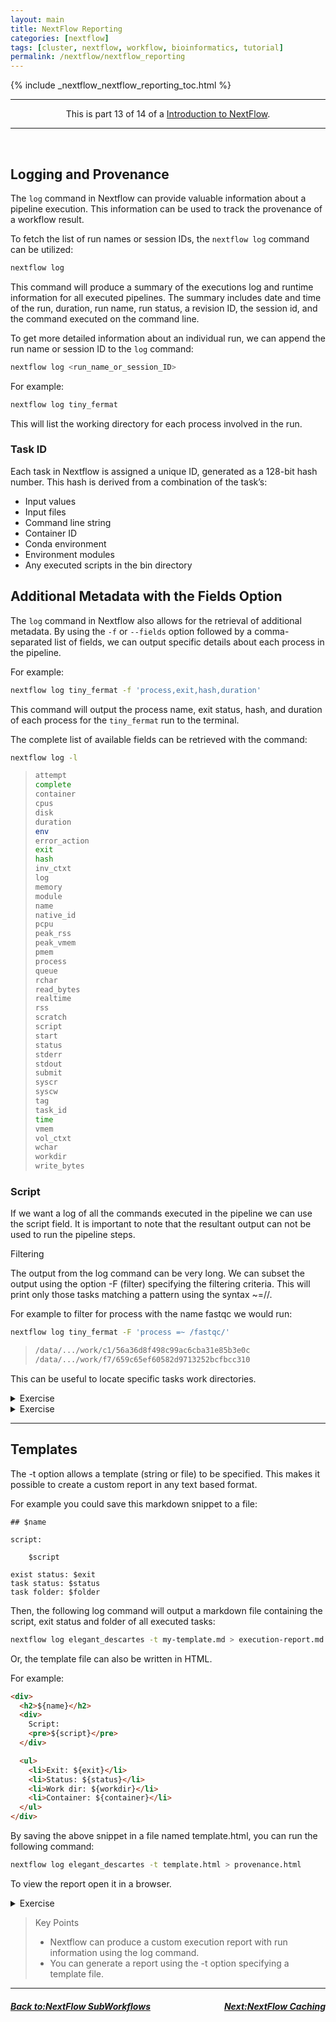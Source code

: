 ```yaml
---
layout: main
title: NextFlow Reporting
categories: [nextflow]
tags: [cluster, nextflow, workflow, bioinformatics, tutorial]
permalink: /nextflow/nextflow_reporting
---
```


{% include _nextflow_nextflow_reporting_toc.html %}

<hr>
<center>This is part 13 of 14 of a <a href="/nextflow_varcal/nextflow/" target="_blank">Introduction to NextFlow</a>.</center>
<hr>

<br>

## Logging and Provenance

The `log` command in Nextflow can provide valuable information about a pipeline execution. This information can be used to track the provenance of a workflow result.

To fetch the list of run names or session IDs, the `nextflow log` command can be utilized:

```bash
nextflow log
```

This command will produce a summary of the executions log and runtime information for all executed pipelines. The summary includes date and time of the run, duration, run name, run status, a revision ID, the session id, and the command executed on the command line.

To get more detailed information about an individual run, we can append the run name or session ID to the `log` command:

```bash
nextflow log <run_name_or_session_ID>
```

For example:

```bash
nextflow log tiny_fermat
```

This will list the working directory for each process involved in the run.

### Task ID

Each task in Nextflow is assigned a unique ID, generated as a 128-bit hash number. This hash is derived from a combination of the task’s:

- Input values
- Input files
- Command line string
- Container ID
- Conda environment
- Environment modules
- Any executed scripts in the bin directory

## Additional Metadata with the Fields Option

The `log` command in Nextflow also allows for the retrieval of additional metadata. By using the `-f` or `--fields` option followed by a comma-separated list of fields, we can output specific details about each process in the pipeline.

For example:

```bash
nextflow log tiny_fermat -f 'process,exit,hash,duration'
```

This command will output the process name, exit status, hash, and duration of each process for the `tiny_fermat` run to the terminal.

The complete list of available fields can be retrieved with the command:

```bash
nextflow log -l
```

> ```bash
> attempt
> complete
> container
> cpus
> disk
> duration
> env
> error_action
> exit
> hash
> inv_ctxt
> log
> memory
> module
> name
> native_id
> pcpu
> peak_rss
> peak_vmem
> pmem
> process
> queue
> rchar
> read_bytes
> realtime
> rss
> scratch
> script
> start
> status
> stderr
> stdout
> submit
> syscr
> syscw
> tag
> task_id
> time
> vmem
> vol_ctxt
> wchar
> workdir
> write_bytes
> ```

### Script

If we want a log of all the commands executed in the pipeline we can use the script field. It is important to note that the resultant output can not be used to run the pipeline steps.

Filtering

The output from the log command can be very long. We can subset the output using the option -F (filter) specifying the filtering criteria. This will print only those tasks matching a pattern using the syntax ~=/<pattern>/.

For example to filter for process with the name fastqc we would run:

```bash
nextflow log tiny_fermat -F 'process =~ /fastqc/'
```

> ```bash
> /data/.../work/c1/56a36d8f498c99ac6cba31e85b3e0c
> /data/.../work/f7/659c65ef60582d9713252bcfbcc310
> ```

This can be useful to locate specific tasks work directories.

<details>
  <summary>Exercise</summary>
View run log

Use the Nextflow log command specifying a run name and the fields. name, hash, process and status

```groovy

```

<details>
  <summary>Solution</summary>
  
```bash
nextflow log elegant_descartes -f name,hash,process,status
```
</details>
</details>

<details>
  <summary>Exercise</summary>
Filter pipeline run log

Use the -F option and a regular expression to filter the for a specific process.

```groovy

```

<details>
  <summary>Solution</summary>
  
```bash
nextflow log elegant_descartes -f name,hash,process,status -F 'process =~ /multiqc/'
```
</details>
</details>

---

## Templates

The -t option allows a template (string or file) to be specified. This makes it possible to create a custom report in any text based format.

For example you could save this markdown snippet to a file:

```
## $name

script:

    $script

exist status: $exit
task status: $status
task folder: $folder
```

Then, the following log command will output a markdown file containing the script, exit status and folder of all executed tasks:

```bash
nextflow log elegant_descartes -t my-template.md > execution-report.md
```

Or, the template file can also be written in HTML.

For example:

```html
<div>
  <h2>${name}</h2>
  <div>
    Script:
    <pre>${script}</pre>
  </div>

  <ul>
    <li>Exit: ${exit}</li>
    <li>Status: ${status}</li>
    <li>Work dir: ${workdir}</li>
    <li>Container: ${container}</li>
  </ul>
</div>
```

By saving the above snippet in a file named template.html, you can run the following command:

```bash
nextflow log elegant_descartes -t template.html > provenance.html
```

To view the report open it in a browser.

<details>
  <summary>Exercise</summary>
Generate an HTML run report

Generate an HTML report for a run using the -t option and the template.html file.

```groovy

```

<details>
  <summary>Solution</summary>
  
```bash
nextflow log elegant_descartes -t template.html > provenance.html
```
</details>
</details>

> Key Points
>
> - Nextflow can produce a custom execution report with run information using the log command.
> - You can generate a report using the -t option specifying a template file.

---

<h5><a href="/nextflow_varcal/nextflow/nextflow_sub_workflows" style="float: left"><b>Back to:</b>NextFlow SubWorkflows</a>

<a href="/nextflow_varcal/nextflow/nextflow_caching" style="float: right"><b>Next:</b>NextFlow Caching</a></h5>
